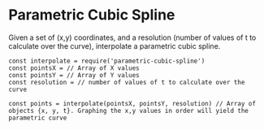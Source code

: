 # Parametric Cubic Spline

Given a set of (x,y) coordinates, and a resolution (number of values of t to calculate over the curve), interpolate a parametric cubic spline.

```
const interpolate = require('parametric-cubic-spline')
const pointsX = // Array of X values
const pointsY = // Array of Y values
const resolution = // number of values of t to calculate over the curve

const points = interpolate(pointsX, pointsY, resolution) // Array of objects {x, y, t}. Graphing the x,y values in order will yield the parametric curve
```
